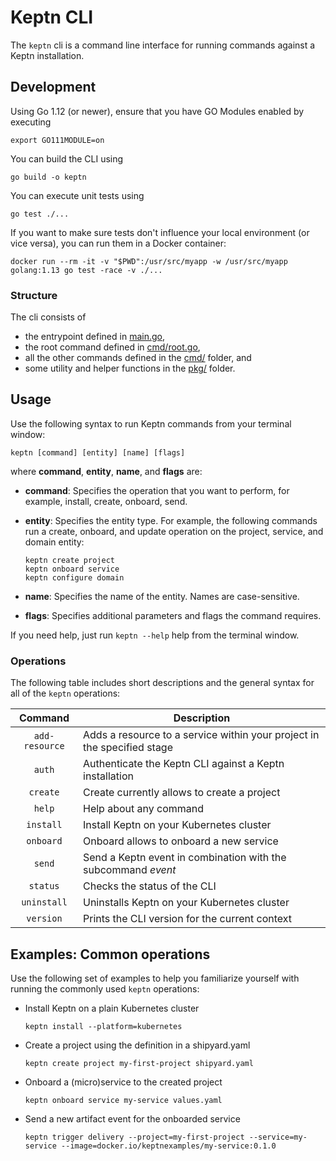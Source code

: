 # Keptn CLI

The `keptn` cli is a command line interface for running commands against a Keptn installation.

## Development

Using Go 1.12 (or newer), ensure that you have GO Modules enabled by executing
```console
export GO111MODULE=on
```

You can build the CLI using
```console
go build -o keptn
```

You can execute unit tests using
```console
go test ./...
```

If you want to make sure tests don't influence your local environment (or vice versa), you can run them in a Docker container:
```console
docker run --rm -it -v "$PWD":/usr/src/myapp -w /usr/src/myapp golang:1.13 go test -race -v ./...
```

### Structure

The cli consists of 

* the entrypoint defined in [main.go](main.go), 
* the root command defined in [cmd/root.go](cmd/root.go),
* all the other commands defined in the [cmd/](cmd/) folder, and
* some utility and helper functions in the [pkg/](pkg/) folder.

## Usage

Use the following syntax to run Keptn commands from your terminal window:

```console
keptn [command] [entity] [name] [flags]
```

where **command**, **entity**, **name**, and **flags** are:

- **command**: Specifies the operation that you want to perform, for example, install, create, onboard, send.

- **entity**: Specifies the entity type. For example, the following commands run a create, onboard, and update operation on the project, service, and domain entity:

    ```console
    keptn create project 
    keptn onboard service
    keptn configure domain
    ```

- **name**: Specifies the name of the entity. Names are case-sensitive. 

- **flags**: Specifies additional parameters and flags the command requires.

If you need help, just run `keptn --help` help from the terminal window.

### Operations

The following table includes short descriptions and the general syntax for all of the `keptn` operations:

| Command  | Description  |
|:---:|---|
| `add-resource`  | Adds a resource to a service within your project in the specified stage |
| `auth`  | Authenticate the Keptn CLI against a Keptn installation  |
| `create`  | Create currently allows to create a project |
| `help`  | Help about any command |
| `install`  | Install Keptn on your Kubernetes cluster |
| `onboard`  | Onboard allows to onboard a new service |
| `send`  | Send a Keptn event in combination with the subcommand *event* |
| `status`  | Checks the status of the CLI |
| `uninstall`  | Uninstalls Keptn on your Kubernetes cluster |
| `version`  | Prints the CLI version for the current context |

## Examples: Common operations
Use the following set of examples to help you familiarize yourself with running the commonly used `keptn` operations:

- Install Keptn on a plain Kubernetes cluster
  ```console
  keptn install --platform=kubernetes
  ```

- Create a project using the definition in a shipyard.yaml
  ```console
  keptn create project my-first-project shipyard.yaml
  ```

- Onboard a (micro)service to the created project
  ```console
  keptn onboard service my-service values.yaml
  ```

- Send a new artifact event for the onboarded service
  ```console
  keptn trigger delivery --project=my-first-project --service=my-service --image=docker.io/keptnexamples/my-service:0.1.0
  ```
